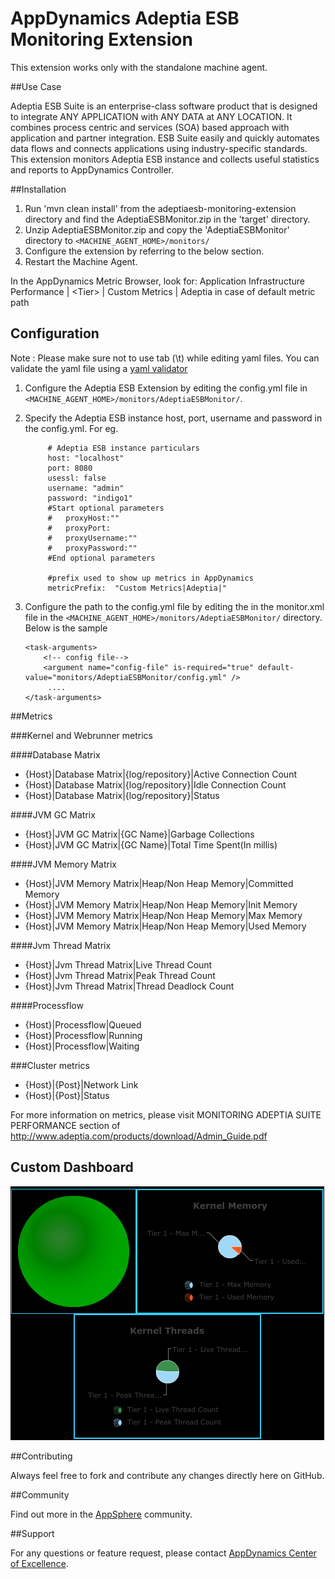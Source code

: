 # AppDynamics Adeptia ESB Monitoring Extension

This extension works only with the standalone machine agent.

##Use Case

Adeptia ESB Suite is an enterprise-class software product that is designed to integrate ANY APPLICATION with ANY DATA at ANY LOCATION. It combines process centric and services (SOA) based approach with application and partner integration. ESB Suite easily and quickly automates data flows and connects applications using industry-specific standards.
This extension monitors Adeptia ESB instance and collects useful statistics and reports to AppDynamics Controller.

##Installation

1. Run 'mvn clean install' from the adeptiaesb-monitoring-extension directory and find the AdeptiaESBMonitor.zip in the 'target' directory.
2. Unzip AdeptiaESBMonitor.zip and copy the 'AdeptiaESBMonitor' directory to `<MACHINE_AGENT_HOME>/monitors/`
3. Configure the extension by referring to the below section.
5. Restart the Machine Agent.

In the AppDynamics Metric Browser, look for: Application Infrastructure Performance  | \<Tier\> | Custom Metrics | Adeptia in case of default metric path

## Configuration

Note : Please make sure not to use tab (\t) while editing yaml files. You can validate the yaml file using a [yaml validator](http://yamllint.com/)

1. Configure the Adeptia ESB Extension by editing the config.yml file in `<MACHINE_AGENT_HOME>/monitors/AdeptiaESBMonitor/`.
2. Specify the Adeptia ESB instance host, port, username and password in the config.yml.
   For eg.
   ```
        # Adeptia ESB instance particulars
        host: "localhost"
        port: 8080
        usessl: false
        username: "admin"
        password: "indigo1"
        #Start optional parameters
        #   proxyHost:""
        #   proxyPort:
        #   proxyUsername:""
        #   proxyPassword:""
        #End optional parameters

        #prefix used to show up metrics in AppDynamics
        metricPrefix:  "Custom Metrics|Adeptia|"

   ```

3. Configure the path to the config.yml file by editing the <task-arguments> in the monitor.xml file in the `<MACHINE_AGENT_HOME>/monitors/AdeptiaESBMonitor/` directory. Below is the sample

     ```
     <task-arguments>
         <!-- config file-->
         <argument name="config-file" is-required="true" default-value="monitors/AdeptiaESBMonitor/config.yml" />
          ....
     </task-arguments>
    ```



##Metrics

###Kernel and Webrunner metrics

####Database Matrix
* {Host}|Database Matrix|{log/repository}|Active Connection Count
* {Host}|Database Matrix|{log/repository}|Idle Connection Count
* {Host}|Database Matrix|{log/repository}|Status

####JVM GC Matrix
* {Host}|JVM GC Matrix|{GC Name}|Garbage Collections
* {Host}|JVM GC Matrix|{GC Name}|Total Time Spent(In millis)

####JVM Memory Matrix
* {Host}|JVM Memory Matrix|Heap/Non Heap Memory|Committed Memory
* {Host}|JVM Memory Matrix|Heap/Non Heap Memory|Init Memory
* {Host}|JVM Memory Matrix|Heap/Non Heap Memory|Max Memory
* {Host}|JVM Memory Matrix|Heap/Non Heap Memory|Used Memory

####Jvm Thread Matrix
* {Host}|Jvm Thread Matrix|Live Thread Count
* {Host}|Jvm Thread Matrix|Peak Thread Count
* {Host}|Jvm Thread Matrix|Thread Deadlock Count

####Processflow
* {Host}|Processflow|Queued
* {Host}|Processflow|Running
* {Host}|Processflow|Waiting

###Cluster metrics
* {Host}|{Post}|Network Link
* {Host}|{Post}|Status

For more information on metrics, please visit MONITORING ADEPTIA SUITE PERFORMANCE section of http://www.adeptia.com/products/download/Admin_Guide.pdf 


## Custom Dashboard
![](https://raw.githubusercontent.com/Appdynamics/adeptiaesb-monitoring-extension/master/AdeptiaESB.png)

##Contributing

Always feel free to fork and contribute any changes directly here on GitHub.

##Community

Find out more in the [AppSphere]() community.

##Support

For any questions or feature request, please contact [AppDynamics Center of Excellence](mailto:help@appdynamics.com).

